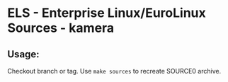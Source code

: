 # ELS - Enterprise Linux/EuroLinux Sources - kamera
 
## Usage:
  Checkout branch or tag. Use `make sources` to recreate  SOURCE0 archive.
